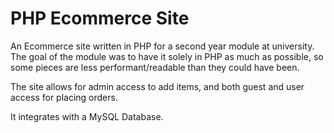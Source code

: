 # PHP Ecommerce Site

An Ecommerce site written in PHP for a second year module at university. The goal of the module was to have it solely in PHP as much as possible, so some pieces are less performant/readable than they could have been.

The site allows for admin access to add items, and both guest and user access for placing orders.

It integrates with a MySQL Database.